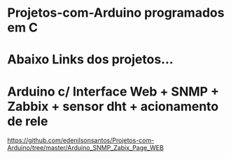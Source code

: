 # Projetos-com-Arduino programados em C
# Abaixo Links dos projetos...

# Arduino c/ Interface Web + SNMP + Zabbix + sensor dht + acionamento de rele
https://github.com/edenilsonsantos/Projetos-com-Arduino/tree/master/Arduino_SNMP_Zabix_Page_WEB

